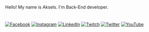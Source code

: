 Hello! My name is Aksels. I'm Back-End developer.

#
[![Facebook](https://img.shields.io/badge/Facebook-%231877F2.svg?logo=Facebook&logoColor=white)](https://facebook.com/reimanis.aksels) [![Instagram](https://img.shields.io/badge/Instagram-%23E4405F.svg?logo=Instagram&logoColor=white)](https://instagram.com/axellyee) [![LinkedIn](https://img.shields.io/badge/LinkedIn-%230077B5.svg?logo=linkedin&logoColor=white)](https://linkedin.com/in/aksels-reimanis-a43b1a156) [![Twitch](https://img.shields.io/badge/Twitch-%239146FF.svg?logo=Twitch&logoColor=white)](https://twitch.tv/axellworks) [![Twitter](https://img.shields.io/badge/Twitter-%231DA1F2.svg?logo=Twitter&logoColor=white)](https://twitter.com/axlworks) [![YouTube](https://img.shields.io/badge/YouTube-%23FF0000.svg?logo=YouTube&logoColor=white)](https://youtube.com/c/axlworks) 
